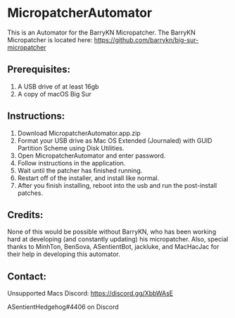 # MicropatcherAutomator

This is an Automator for the BarryKN Micropatcher.
The BarryKN Micropatcher is located here: https://github.com/barrykn/big-sur-micropatcher

## Prerequisites:
1) A USB drive of at least 16gb
2) A copy of macOS Big Sur


## Instructions:
1) Download MicropatcherAutomator.app.zip
2) Format your USB drive as Mac OS Extended (Journaled) with GUID Partition Scheme using Disk Utilities.
3) Open MicropatcherAutomator and enter password.
4) Follow instructions in the application.
4) Wait until the patcher has finished running.
5) Restart off of the installer, and install like normal.
6) After you finish installing, reboot into the usb and run the post-install patches.



## Credits:
None of this would be possible without BarryKN, who has been working hard at developing (and constantly updating) his micropatcher. Also, special thanks to MinhTon, BenSova, ASentientBot, jackluke, and MacHacJac for their help in developing this automator.

## Contact:
Unsupported Macs Discord: https://discord.gg/XbbWAsE

ASentientHedgehog#4406 on Discord
